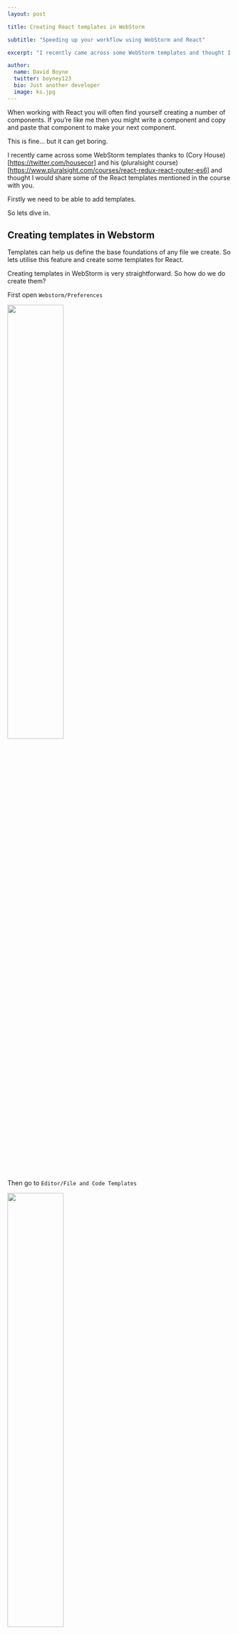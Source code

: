 ```yaml
---
layout: post

title: Creating React templates in WebStorm

subtitle: "Speeding up your workflow using WebStorm and React"

excerpt: "I recently came across some WebStorm templates and thought I would share my React templates with you..."

author:
  name: David Boyne
  twitter: boyney123
  bio: Just another developer
  image: ks.jpg
---
```


When working with React you will often find yourself creating a number of components. If you’re like me then you might write a component and copy and paste that component to make your next component.

This is fine... but it can get boring.
 
I recently came across some WebStorm templates thanks to (Cory House)[https://twitter.com/housecor] and his (pluralsight course)[https://www.pluralsight.com/courses/react-redux-react-router-es6] and thought I would share some of the React templates mentioned in the course with you.

Firstly we need to be able to add templates.

So lets dive in.

## Creating templates in Webstorm

Templates can help us define the base foundations of any file we create. So lets utilise this feature and create some templates for React.

Creating templates in WebStorm is very straightforward. So how do we do create them?

First open <code>Webstorm/Preferences</code>

<img src="../../../images/webstorm/webstorm-perf.png" width="50%"/>

Then go to <code>Editor/File and Code Templates</code>

<img src="../../../images/webstorm/file-code-templates.png" width="50%"/>

Then click the plus icon <code>+</code> to add a new template

<img src="../../../images/webstorm/add.png" width="80%"/>

Now your setup and ready to go. Next lets add our templates.

## Class extends React.Component – Template

This is a basic template that will create a component using <code>Class extends React.Component</code>. 

As you can see using <code>$NAME</code> will take our filename and populate our Component.


#### Template

*Copy and paste the following into your new template*

##### React Component Template

{% highlight js %}

import React, {PropTypes} from 'react';

class $NAME extends React.Component {

    render() {
    
    }
    
}

$NAME .propTypes = {};

$NAME .defaultProps = {};

export default $NAME;

{% endhighlight %}

#### Template Output Example

So if we now create a new file called <code>Button</code> using our template will we get the following output.

<img src="../../../images/webstorm/new-component.png" width="50%"/>

<img src="../../../images/webstorm/create-component.png" width="50%"/>

{% highlight js %}

import React, {PropTypes} from 'react';

class Button extends React.Component {

    render() {

    }

}

Button.propTypes = {};

Button.defaultProps = {};

export default Button;


{% endhighlight %}

## React Stateless Component – Template

This is a basic template that will create us a stateless React component.

#### Template

*Copy and paste the following into your new template*

##### React Stateless Component Template

{% highlight js %}

import React, { PropTypes } from 'react'

const $NAME = (props) => {
	return (
		
	);
}

$NAME .propTypes = {}

export default $NAME

{% endhighlight %}

#### Template Output Example

Lets create a <code>Button</code> component again with the <code>stateless component template</code>.

<img src="../../../images/webstorm/new-component2.png" width="50%"/>

<img src="../../../images/webstorm/create-component.png" width="50%"/>

{% highlight js %}

import React, { PropTypes } from 'react'

const Button = (props) => {
    return (

    );
}

Button.propTypes = {}

export default Button

{% endhighlight %}

## Workflow

Automating the boring and repetitive tasks is key. It allows us to spend more time being creative. 

I know this could form a small part of your React workflow, but everything counts.

Thanks to (Cory House)[https://twitter.com/housecor] for sharing his React templates.

If you have any questions just [tweet me](https://twitter.com/boyney123), or leave a comment.
 




